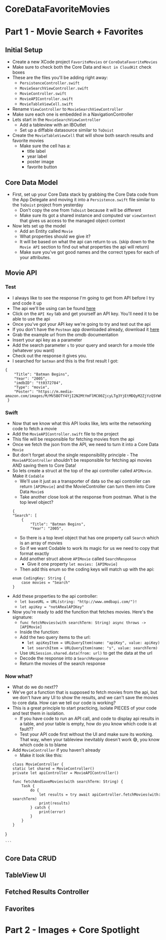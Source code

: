 # CoreDataFavoriteMovies
# Part 1 - Movie Search + Favorites
## Initial Setup
- Create a new XCode project `FavoriteMovies` or `CoreDataFavoriteMovies`
- Make sure to check both the Core Data and `Host in CloudKit` check boxes
- These are the files you'll be adding right away:
    - `PersistenceController.swift`
    - `MovieSearchViewController.swift`
    - `MovieController.swift`
    - `MovieAPIController.swift`
    - `MovieTableViewCell.swift`
- Rename `ViewController` to `MovieSearchViewController`
- Make sure each one is embedded in a NavigationController
- Lets start in the `MovieSearchViewController`
    - Add a tableview with an IBOutlet
    - Set up a diffable datasource similar to `ToDoist`
- Create the `MovieTableViewCell` that will show both search results and favorite movies
    - Make sure the cell has a:
        - title label
        - year label
        - poster image
        - favorite button

## Core Data Model
- First, set up your Core Data stack by grabbing the Core Data code from the App Delegate and moving it into a `Persistence.swift` file similar to the `ToDoist` project from yesterday
    - Don't copy the one from `ToDoist` because it will be different
    - Make sure its got a shared instance and computed var `viewContext` that gives us access to the managed object context
- Now lets set up the model
    - Add an Entity called `Movie`
    - What properties should we give it?
    - It will be based on what the api can return to us. (skip down to the `Movie API` section to find out what properties the api will return)
    - Make sure you've got good names and the correct types for each of your attributes. 

## Movie API
### Test
- I always like to see the response I'm going to get from API before I try and code it up
- The api we'll be using can be found [here](http://www.omdbapi.com)
- Click on the `API Key` tab and get yourself an API key. You'll need it to be able to use the api
- Once you've got your API key we're going to try and test out the api
- If you don't have the `Postman` app downloaded already, download it [here](https://www.postman.com/downloads/)
- Grab the example url from the omdb documentation
- Insert your api key as a parameter
- Add the search parameter `s` to your query and search for a movie title (whatever you want)
- Check out the response it gives you. 
- I searched for `batman` and this is the first result I got:
```
{
    "Title": "Batman Begins",
    "Year": "2005",
    "imdbID": "tt0372784",
    "Type": "movie",
    "Poster": "https://m.media-amazon.com/images/M/MV5BOTY4YjI2N2MtYmFlMC00ZjcyLTg3YjEtMDQyM2ZjYzQ5YWFkXkEyXkFqcGdeQXVyMTQxNzMzNDI_V1_SX300.jpg"
 }
```

### Swift
- Now that we know what this API looks like, lets write the networking code to fetch a movie
- Add the `MovieAPIController.swift` file to the project
- This file will be responsible for fetching movies from the api
- Once we fetch the json from the API, we need to turn it into a Core Data `Movie`
- But don't forget about the single responsibility principle - The `MovieAPIController` shouldn't be responsible for fetching api movies AND saving them to Core Data!
- So lets create a struct at the top of the api controller called `APIMovie`. Make it `Codable`
    - We'll use it just as a transporter of data so the api controller can return `[APIMovie]` and the MovieController can turn them into Core Data `Movie`s
    - Take another close look at the response from postman. What is the top level object?
    ```
    {
    "Search": [
        {
            "Title": "Batman Begins",
            "Year": "2005",
    ```
    - So there is a top level object that has one property call `Search` which is an array of movies
    - So if we want Codable to work its magic for us we need to copy that format exactly
    - Add another struct above `APIMovie` called `SearchResponse`
        - Give it one property `let movies: [APIMovie]`
    - Then add this enum so the coding keys will match up with the api:
    ```
    enum CodingKey: String {
        case movies = "Search"
    }
    ```
- Add these properties to the api controller:
    - `let baseURL = URL(string: "http://www.omdbapi.com/")!`
    - `let apiKey = "notARealAPIKey"`
- Now you're ready to add the function that fetches movies. Here's the signature:
    - `func fetchMovies(with searchTerm: String) async throws -> [APIMovie]`
    - Inside the function:
    - Add the two query items to the url:
         - `let apiKeyItem = URLQueryItem(name: "apiKey", value: apiKey)`
         - `let searchItem = URLQueryItem(name: "s", value: searchTerm)`
     - Use `URLSession.shared.data(from: url)` to get the data at the url
     - Decode the response into a `SearchResponse`
     - Return the movies of the search response
### Now what?
- What do we do next??
- We've got a function that is supposed to fetch movies from the api, but we don't have any UI to show the results, and we can't save the movies to core data. How can we tell our code is working?
- This is a great principle to start practicing, isolate PIECES of your code and test them in isolation. 
    - If you have code to run an API call, and code to display api results in a table, and your table is empty, how do you know which code is at fault??
    - Test your API code first without the UI and make sure its working. That way, when your tableview inevitably doesn't work 😅, you know which code is to blame
- Add `MovieController` if you haven't already
    - Make it look like this:
    ```
    class MovieController {
    static let shared = MovieController()
    private let apiController = MovieAPIController()
    
    func fetchAndSaveMovies(with searchTerm: String) {
        Task {
            do {
                let results = try await apiController.fetchMovies(with: searchTerm)
                print(results)
            } catch {
                print(error)
            }
        }
    }
    
}

    ```
## Core Data CRUD
## TableView UI
## Fetched Results Controller
## Favorites

# Part 2 - Images + Core Spotlight
